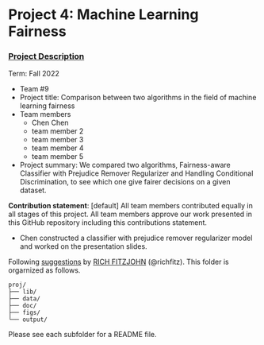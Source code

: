 # Project 4: Machine Learning Fairness

### [Project Description](doc/project4_desc.md)

Term: Fall 2022

+ Team #9
+ Project title: Comparison between two algorithms in the field of machine learning fairness
+ Team members
	+ Chen Chen
	+ team member 2
	+ team member 3
	+ team member 4
	+ team member 5
+ Project summary: We compared two algorithms, Fairness-aware Classifier with Prejudice Remover Regularizer and Handling Conditional Discrimination, to see which one give fairer decisions on a given dataset.
	
**Contribution statement**: [default] All team members contributed equally in all stages of this project. All team members approve our work presented in this GitHub repository including this contributions statement. 
+ Chen constructed a classifier with prejudice remover regularizer model and worked on the presentation slides.

Following [suggestions](http://nicercode.github.io/blog/2013-04-05-projects/) by [RICH FITZJOHN](http://nicercode.github.io/about/#Team) (@richfitz). This folder is orgarnized as follows.

```
proj/
├── lib/
├── data/
├── doc/
├── figs/
└── output/
```

Please see each subfolder for a README file.
